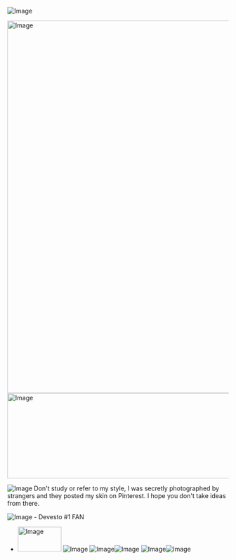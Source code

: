 ![Image](https://github.com/user-attachments/assets/70e206e5-283f-4e07-81f7-3159aab45bb1)

<img width="735" height="847" alt="Image" src="https://github.com/user-attachments/assets/83e187a5-2086-4901-a767-46f52b611a1c" />
<img width="735" height="194" alt="Image" src="https://github.com/user-attachments/assets/3545f848-c9ec-40ed-af56-ce04b1f35e94" />

![Image](https://github.com/user-attachments/assets/a0404637-99a3-475a-8f9c-6fd9741dade6) Don't study or refer to my style, I was secretly photographed by strangers and they posted my skin on Pinterest. I hope you don't take ideas from there.

![Image](https://github.com/user-attachments/assets/15542bed-10f7-45bc-b120-c02cb1e3501a) - Devesto #1 FAN
- <img width="99" height="56" alt="Image" src="https://github.com/user-attachments/assets/137e644e-d5db-4eb5-9691-8fcf3de3c4ef" /> ![Image](https://github.com/user-attachments/assets/15542bed-10f7-45bc-b120-c02cb1e3501a)
![Image](https://github.com/user-attachments/assets/ab72260e-763c-4559-ba4a-a262f005093a)![Image](https://github.com/user-attachments/assets/7e94cbac-24c4-47e8-be12-d0f39926ec1f) ![Image](https://github.com/user-attachments/assets/c2484dcb-0098-429f-bc00-e3cbdc36d26c)![Image](https://github.com/user-attachments/assets/7bc4e4ce-1aac-459a-8620-a8c35cfaa6af)
